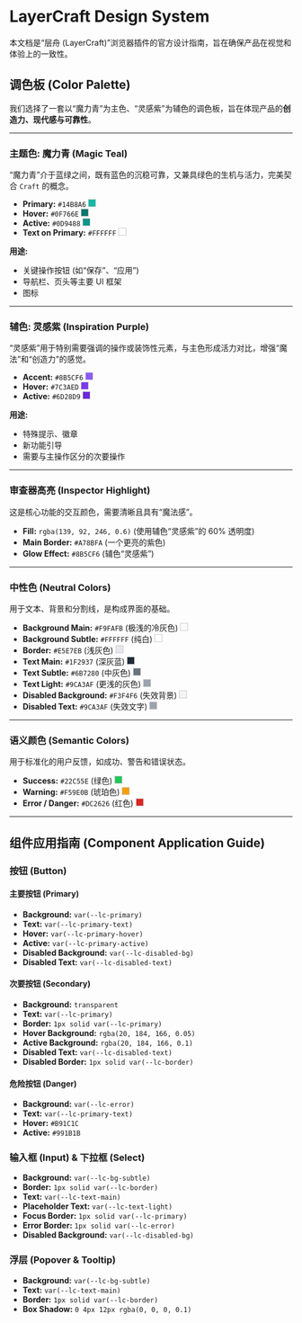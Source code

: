 # LayerCraft Design System

本文档是“层舟 (LayerCraft)”浏览器插件的官方设计指南，旨在确保产品在视觉和体验上的一致性。

## 调色板 (Color Palette)

我们选择了一套以“魔力青”为主色、“灵感紫”为辅色的调色板，旨在体现产品的**创造力、现代感与可靠性**。

---

### 主题色: 魔力青 (Magic Teal)

“魔力青”介于蓝绿之间，既有蓝色的沉稳可靠，又兼具绿色的生机与活力，完美契合 `Craft` 的概念。

- **Primary:** `#14B8A6` <span style="display:inline-block; width:12px; height:12px; background-color:#14B8A6; border:1px solid #ccc;"></span>
- **Hover:** `#0F766E` <span style="display:inline-block; width:12px; height:12px; background-color:#0F766E; border:1px solid #ccc;"></span>
- **Active:** `#0D9488` <span style="display:inline-block; width:12px; height:12px; background-color:#0D9488; border:1px solid #ccc;"></span>
- **Text on Primary:** `#FFFFFF` <span style="display:inline-block; width:12px; height:12px; background-color:#FFFFFF; border:1px solid #ccc;"></span>

**用途:**
- 关键操作按钮 (如“保存”、“应用”)
- 导航栏、页头等主要 UI 框架
- 图标

---

### 辅色: 灵感紫 (Inspiration Purple)

“灵感紫”用于特别需要强调的操作或装饰性元素，与主色形成活力对比，增强“魔法”和“创造力”的感觉。

- **Accent:** `#8B5CF6` <span style="display:inline-block; width:12px; height:12px; background-color:#8B5CF6; border:1px solid #ccc;"></span>
- **Hover:** `#7C3AED` <span style="display:inline-block; width:12px; height:12px; background-color:#7C3AED; border:1px solid #ccc;"></span>
- **Active:** `#6D28D9` <span style="display:inline-block; width:12px; height:12px; background-color:#6D28D9; border:1px solid #ccc;"></span>

**用途:**
- 特殊提示、徽章
- 新功能引导
- 需要与主操作区分的次要操作

---

### 审查器高亮 (Inspector Highlight)

这是核心功能的交互颜色，需要清晰且具有“魔法感”。

- **Fill:** `rgba(139, 92, 246, 0.6)` (使用辅色“灵感紫”的 60% 透明度)
- **Main Border:** `#A78BFA` (一个更亮的紫色)
- **Glow Effect:** `#8B5CF6` (辅色“灵感紫”)

---

### 中性色 (Neutral Colors)

用于文本、背景和分割线，是构成界面的基础。

- **Background Main:** `#F9FAFB` (极浅的冷灰色) <span style="display:inline-block; width:12px; height:12px; background-color:#F9FAFB; border:1px solid #ccc;"></span>
- **Background Subtle:** `#FFFFFF` (纯白) <span style="display:inline-block; width:12px; height:12px; background-color:#FFFFFF; border:1px solid #ccc;"></span>
- **Border:** `#E5E7EB` (浅灰色) <span style="display:inline-block; width:12px; height:12px; background-color:#E5E7EB; border:1px solid #ccc;"></span>
- **Text Main:** `#1F2937` (深灰蓝) <span style="display:inline-block; width:12px; height:12px; background-color:#1F2937; border:1px solid #ccc;"></span>
- **Text Subtle:** `#6B7280` (中灰色) <span style="display:inline-block; width:12px; height:12px; background-color:#6B7280; border:1px solid #ccc;"></span>
- **Text Light:** `#9CA3AF` (更浅的灰色) <span style="display:inline-block; width:12px; height:12px; background-color:#9CA3AF; border:1px solid #ccc;"></span>
- **Disabled Background:** `#F3F4F6` (失效背景) <span style="display:inline-block; width:12px; height:12px; background-color:#F3F4F6; border:1px solid #ccc;"></span>
- **Disabled Text:** `#9CA3AF` (失效文字) <span style="display:inline-block; width:12px; height:12px; background-color:#9CA3AF; border:1px solid #ccc;"></span>

---

### 语义颜色 (Semantic Colors)

用于标准化的用户反馈，如成功、警告和错误状态。

- **Success:** `#22C55E` (绿色) <span style="display:inline-block; width:12px; height:12px; background-color:#22C55E; border:1px solid #ccc;"></span>
- **Warning:** `#F59E0B` (琥珀色) <span style="display:inline-block; width:12px; height:12px; background-color:#F59E0B; border:1px solid #ccc;"></span>
- **Error / Danger:** `#DC2626` (红色) <span style="display:inline-block; width:12px; height:12px; background-color:#DC2626; border:1px solid #ccc;"></span>

---

## 组件应用指南 (Component Application Guide)

### 按钮 (Button)

#### 主要按钮 (Primary)
- **Background:** `var(--lc-primary)`
- **Text:** `var(--lc-primary-text)`
- **Hover:** `var(--lc-primary-hover)`
- **Active:** `var(--lc-primary-active)`
- **Disabled Background:** `var(--lc-disabled-bg)`
- **Disabled Text:** `var(--lc-disabled-text)`

#### 次要按钮 (Secondary)
- **Background:** `transparent`
- **Text:** `var(--lc-primary)`
- **Border:** `1px solid var(--lc-primary)`
- **Hover Background:** `rgba(20, 184, 166, 0.05)`
- **Active Background:** `rgba(20, 184, 166, 0.1)`
- **Disabled Text:** `var(--lc-disabled-text)`
- **Disabled Border:** `1px solid var(--lc-border)`

#### 危险按钮 (Danger)
- **Background:** `var(--lc-error)`
- **Text:** `var(--lc-primary-text)`
- **Hover:** `#B91C1C`
- **Active:** `#991B1B`

### 输入框 (Input) & 下拉框 (Select)

- **Background:** `var(--lc-bg-subtle)`
- **Border:** `1px solid var(--lc-border)`
- **Text:** `var(--lc-text-main)`
- **Placeholder Text:** `var(--lc-text-light)`
- **Focus Border:** `1px solid var(--lc-primary)`
- **Error Border:** `1px solid var(--lc-error)`
- **Disabled Background:** `var(--lc-disabled-bg)`

### 浮层 (Popover & Tooltip)

- **Background:** `var(--lc-bg-subtle)`
- **Text:** `var(--lc-text-main)`
- **Border:** `1px solid var(--lc-border)`
- **Box Shadow:** `0 4px 12px rgba(0, 0, 0, 0.1)`